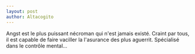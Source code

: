 ```yaml
---
layout: post
author: Altacogito
---
```


Angst est le plus puissant nécroman qui n'est jamais existé. Craint par tous, il est capable de faire vaciller la l'asurance des plus aguerrit. Spécialisé dans le contrôle mental...
